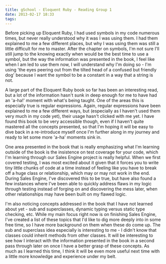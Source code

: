 ```yaml
---
title: gSchool - Eloquent Ruby - Reading Group 1
date: 2013-02-17 18:33
tags:
---
```


Before picking up Eloquent Ruby, I had used symbols in my code numerous times, but never really understood why it was I was using them.  I had them explained to me a few different places, but why I was using them was still a little difficult for me to master.  After the chapter on symbols, I'm not sure I'll still jump to the knowing exactly when would be the best time to use a symbol, but the way the information was presented in the book, I feel like when I am led to use them now, I will understand why I'm doing so - I'm using 'the eyes peering out from the tilted head of a confused but friendly dog' because I want the symbol to be a constant in a way that a string is not.

A large part of the Eloquent Ruby book so far has been an interesting read, but a lot of the information hasn't sunk in deep enough for me to have had an 'a-ha!' moment with what's being taught.  One of the areas this is especially true is regular expressions.  Again, regular expressions have been explained to me a few different ways, but (especially as I haven't used them very much in my code yet), their usage hasn't clicked with me yet.  I have found this book to be very accessible though, even if I haven't quite mastered all the concepts presented, so that I'm hoping it will be easy to dive back in a re-introduce myself once I'm further along in my journey and ready to let some more 'a-ha' moments sink in.

One area presented in the book that is really emphasizing what I'm learning outside of the book is the insistence on test coverage for your code, which I'm learning through our Sales Engine project is really helpful.  When we first covered testing, I was most excited about it given that it forces you to write tiny little chunks of code at a time instead of feeling like you have to break off a huge class or relationship, which may or may not work in the end.  During Sales Engine, I've discovered this to be true, but have also found a few instances where I've been able to quickly address flaws in my logic through testing instead of forging on and discovering the mess later, when other relationships may have been built on my flawed logic.

I'm also noticing concepts addressed in the book that I have not learned about yet - sub and superclasses, dynamic typing versus static type checking, etc.  While my main focus right now is on finishing Sales Engine, I've created a list of these topics that I'd like to dig more deeply into in some free time, so I have more background on them when these do come up.  The sub and superclass idea especially is interesting to me - I didn't know that classes could inherit methods from other classes.  It will be interesting to see how I interact with the information presented in the book in a second pass through later on once I have a better grasp of these concepts.  As much as I learned this time, I think it will be even more useful next time with a little more knowledge and experience under my belt.
